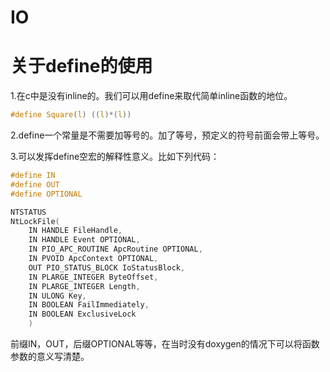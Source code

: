 # IO


# 关于define的使用

1.在c中是没有inline的。我们可以用define来取代简单inline函数的地位。

```c
#define Square(l) ((l)*(l))
```

2.define一个常量是不需要加等号的。加了等号，预定义的符号前面会带上等号。

3.可以发挥define空宏的解释性意义。比如下列代码：

```c
#define IN
#define OUT
#define OPTIONAL

NTSTATUS
NtLockFile(
    IN HANDLE FileHandle,
    IN HANDLE Event OPTIONAL,
    IN PIO_APC_ROUTINE ApcRoutine OPTIONAL,
    IN PVOID ApcContext OPTIONAL,
    OUT PIO_STATUS_BLOCK IoStatusBlock,
    IN PLARGE_INTEGER ByteOffset,
    IN PLARGE_INTEGER Length,
    IN ULONG Key,
    IN BOOLEAN FailImmediately,
    IN BOOLEAN ExclusiveLock
    )
```

前缀IN，OUT，后缀OPTIONAL等等，在当时没有doxygen的情况下可以将函数参数的意义写清楚。


